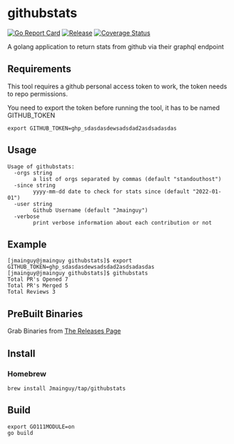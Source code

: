 # githubstats
[![Go Report Card](https://goreportcard.com/badge/github.com/Jmainguy/githubstats)](https://goreportcard.com/badge/github.com/Jmainguy/githubstats)
[![Release](https://img.shields.io/github/release/Jmainguy/githubstats.svg?style=flat-square)](https://github.com/Jmainguy/githubstats/releases/latest)
[![Coverage Status](https://coveralls.io/repos/github/Jmainguy/githubstats/badge.svg?branch=main)](https://coveralls.io/github/Jmainguy/githubstats?branch=main)

A golang application to return stats from github via their graphql endpoint

## Requirements
This tool requires a github personal access token to work, the token needs to repo permissions.

You need to export the token before running the tool, it has to be named GITHUB_TOKEN

```/bin/bash
export GITHUB_TOKEN=ghp_sdasdasdewsadsdad2asdsadasdas
```

## Usage
```/bin/bash
Usage of githubstats:
  -orgs string
    	a list of orgs separated by commas (default "standouthost")
  -since string
    	yyyy-mm-dd date to check for stats since (default "2022-01-01")
  -user string
    	Github Username (default "Jmainguy")
  -verbose
    	print verbose information about each contribution or not
```

## Example
```/bin/bash
[jmainguy@jmainguy githubstats]$ export GITHUB_TOKEN=ghp_sdasdasdewsadsdad2asdsadasdas
[jmainguy@jmainguy githubstats]$ githubstats 
Total PR's Opened 7
Total PR's Merged 5
Total Reviews 3
```

## PreBuilt Binaries
Grab Binaries from [The Releases Page](https://github.com/Jmainguy/githubstats/releases)

## Install

### Homebrew

```/bin/bash
brew install Jmainguy/tap/githubstats
```

## Build
```/bin/bash
export GO111MODULE=on
go build
```
